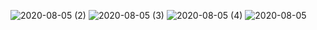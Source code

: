 ![2020-08-05 (2)](https://user-images.githubusercontent.com/54604545/89455938-7c7e9680-d739-11ea-907e-270a31155234.png)
![2020-08-05 (3)](https://user-images.githubusercontent.com/54604545/89455942-7dafc380-d739-11ea-8a5c-0ba2a76d5d7a.png)
![2020-08-05 (4)](https://user-images.githubusercontent.com/54604545/89455947-80121d80-d739-11ea-8e40-b94573edd9ed.png)
![2020-08-05](https://user-images.githubusercontent.com/54604545/89455954-81dbe100-d739-11ea-980a-6376b2b7fbd5.png)
